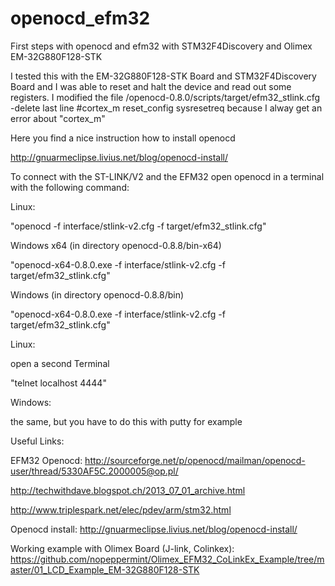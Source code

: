 openocd_efm32
=============

First steps with openocd and efm32 with STM32F4Discovery and Olimex EM-32G880F128-STK

I tested this with the EM-32G880F128-STK Board and STM32F4Discovery Board and I was able to reset and halt the device and read out some registers.
I modified the file /openocd-0.8.0/scripts/target/efm32_stlink.cfg
-delete last line
#cortex_m reset_config sysresetreq
because I alway get an error about "cortex_m"

Here you find a nice instruction how to install openocd

http://gnuarmeclipse.livius.net/blog/openocd-install/

To connect with the ST-LINK/V2 and the EFM32 open openocd in a terminal with the following command:

Linux:

"openocd -f interface/stlink-v2.cfg -f target/efm32_stlink.cfg"

Windows x64 (in directory openocd-0.8.8/bin-x64)

"openocd-x64-0.8.0.exe -f interface/stlink-v2.cfg -f target/efm32_stlink.cfg"

Windows (in directory openocd-0.8.8/bin)

"openocd-x64-0.8.0.exe -f interface/stlink-v2.cfg -f target/efm32_stlink.cfg"

Linux:

open a second Terminal

"telnet localhost 4444"

Windows:

the same, but you have to do this with putty for example


Useful Links:

EFM32 Openocd:
http://sourceforge.net/p/openocd/mailman/openocd-user/thread/5330AF5C.2000005@op.pl/

http://techwithdave.blogspot.ch/2013_07_01_archive.html

http://www.triplespark.net/elec/pdev/arm/stm32.html

Openocd install:
http://gnuarmeclipse.livius.net/blog/openocd-install/

Working example with Olimex Board (J-link, Colinkex):
https://github.com/nopeppermint/Olimex_EFM32_CoLinkEx_Example/tree/master/01_LCD_Example_EM-32G880F128-STK